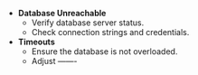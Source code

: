 - **Database Unreachable**
    - Verify database server status.
    - Check connection strings and credentials.
- **Timeouts**
    - Ensure the database is not overloaded.
    - Adjust ——-